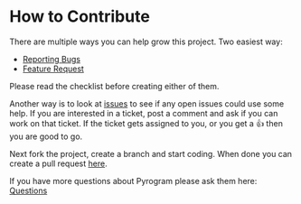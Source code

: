 # How to Contribute

There are multiple ways you can help grow this project. Two easiest way:

* [Reporting Bugs](https://github.com/pyrogram/pyrogram/issues/new?template=bug_report.md)
* [Feature Request](https://github.com/pyrogram/pyrogram/issues/new?labels=enhancement&template=feature_request.md)

Please read the checklist before creating either of them.

Another way is to look at [issues](https://github.com/pyrogram/pyrogram/issues) to see if any open issues
could use some help. If you are interested in a ticket, post a comment and ask if you can work on that ticket.
If the ticket gets assigned to you, or you get a 👍 then you are good to go.

 Next fork the project, create a branch and start
coding. When done you can create a pull request [here](https://github.com/pyrogram/pyrogram/compare).


If you have more questions about Pyrogram please ask them here: [Questions](https://github.com/pyrogram/pyrogram/issues/new?template=bug_report.md)